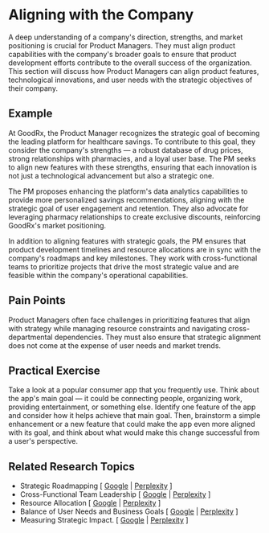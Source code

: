 # Aligning with the Company

A deep understanding of a company's direction, strengths, and market positioning is crucial for Product Managers. They must align product capabilities with the company's broader goals to ensure that product development efforts contribute to the overall success of the organization. This section will discuss how Product Managers can align product features, technological innovations, and user needs with the strategic objectives of their company.

## Example

At GoodRx, the Product Manager recognizes the strategic goal of becoming the leading platform for healthcare savings. To contribute to this goal, they consider the company's strengths — a robust database of drug prices, strong relationships with pharmacies, and a loyal user base. The PM seeks to align new features with these strengths, ensuring that each innovation is not just a technological advancement but also a strategic one.

The PM proposes enhancing the platform's data analytics capabilities to provide more personalized savings recommendations, aligning with the strategic goal of user engagement and retention. They also advocate for leveraging pharmacy relationships to create exclusive discounts, reinforcing GoodRx's market positioning.

In addition to aligning features with strategic goals, the PM ensures that product development timelines and resource allocations are in sync with the company's roadmaps and key milestones. They work with cross-functional teams to prioritize projects that drive the most strategic value and are feasible within the company's operational capabilities.

## Pain Points

Product Managers often face challenges in prioritizing features that align with strategy while managing resource constraints and navigating cross-departmental dependencies. They must also ensure that strategic alignment does not come at the expense of user needs and market trends.

## Practical Exercise

Take a look at a popular consumer app that you frequently use. Think about the app's main goal — it could be connecting people, organizing work, providing entertainment, or something else. Identify one feature of the app and consider how it helps achieve that main goal. Then, brainstorm a simple enhancement or a new feature that could make the app even more aligned with its goal, and think about what would make this change successful from a user's perspective.

## Related Research Topics

* Strategic Roadmapping \[ [Google](https://www.google.com/search?q=Strategic%20Roadmapping%20in%20product%20management) | [Perplexity](https://www.perplexity.ai/?q=Strategic%20Roadmapping%20in%20product%20management) ]
* Cross-Functional Team Leadership \[ [Google](https://www.google.com/search?q=Cross-Functional%20Team%20Leadership%20in%20product%20management) | [Perplexity](https://www.perplexity.ai/?q=Cross-Functional%20Team%20Leadership%20in%20product%20management) ]
* Resource Allocation \[ [Google](https://www.google.com/search?q=Resource%20Allocation%20in%20product%20management) | [Perplexity](https://www.perplexity.ai/?q=Resource%20Allocation%20in%20product%20management) ]
* Balance of User Needs and Business Goals \[ [Google](https://www.google.com/search?q=Balance%20of%20User%20Needs%20and%20Business%20Goals%20in%20product%20management) | [Perplexity](https://www.perplexity.ai/?q=Balance%20of%20User%20Needs%20and%20Business%20Goals%20in%20product%20management) ]
* Measuring Strategic Impact. \[ [Google](https://www.google.com/search?q=Measuring%20Strategic%20Impact.%20in%20product%20management) | [Perplexity](https://www.perplexity.ai/?q=Measuring%20Strategic%20Impact.%20in%20product%20management) ]
